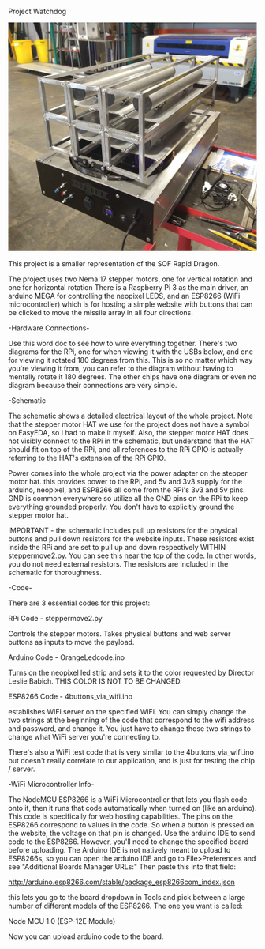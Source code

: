 Project Watchdog

![What is this](watchdog.jpg)


This project is a smaller representation of the SOF Rapid Dragon.

The project uses two Nema 17 stepper motors, one for vertical rotation and one for horizontal rotation
There is a Raspberry Pi 3 as the main driver, an arduino MEGA for controlling the neopixel LEDS,
and an ESP8266 (WiFi microcontroller) which is for hosting a simple website with buttons that can
be clicked to move the missile array in all four directions.

-Hardware Connections-

Use this word doc to see how to wire everything together. There's two diagrams for the RPi, one for when
viewing it with the USBs below, and one for viewing it rotated 180 degrees from this. This is so no matter
which way you're viewing it from, you can refer to the diagram without having to mentally rotate it 180
degrees. The other chips have one diagram or even no diagram because their connections are very simple.

-Schematic-

The schematic shows a detailed electrical layout of the whole project. Note that the stepper motor HAT
we use for the project does not have a symbol on EasyEDA, so I had to make it myself. Also, the stepper
motor HAT does not visibly connect to the RPi in the schematic, but understand that the HAT should fit
on top of the RPi, and all references to the RPi GPIO is actually referring to the HAT's extension of
the RPi GPIO.

Power comes into the whole project via the power adapter on the stepper motor hat. this provides power to
the RPi, and 5v and 3v3 supply for the arduino, neopixel, and ESP8266 all come from the RPi's 3v3 and 5v
pins. GND is common everywhere so utilize all the GND pins on the RPi to keep everything grounded properly.
You don't have to explicitly ground the stepper motor hat.

IMPORTANT - the schematic includes pull up resistors for the physical buttons and pull down resistors
for the website inputs. These resistors exist inside the RPi and are set to pull up and down respectively
WITHIN steppermove2.py. You can see this near the top of the code. In other words, you do not need external
resistors. The resistors are included in the schematic for thoroughness.

-Code-

There are 3 essential codes for this project:

RPi Code - steppermove2.py

Controls the stepper motors. Takes physical buttons and web server buttons as inputs to move the payload.

Arduino Code - OrangeLedcode.ino

Turns on the neopixel led strip and sets it to the color requested by Director Leslie Babich. THIS COLOR
IS NOT TO BE CHANGED.

ESP8266 Code - 4buttons_via_wifi.ino

establishes WiFi server on the specified WiFi. You can simply change the two strings at the beginning of the
code that correspond to the wifi address and password, and change it. You just have to change those two strings to change what
WiFi server you're connecting to.

There's also a WiFi test code that is very similar to the 4buttons_via_wifi.ino but doesn't really correlate to
our application, and is just for testing the chip / server.

-WiFi Microcontroller Info-

The NodeMCU ESP8266 is a WiFi Microcontroller that lets you flash code onto it, then it runs that code automatically
when turned on (like an arduino). This code is specifically for web hosting capabilities. The pins on the ESP8266
correspond to values in the code. So when a button is pressed on the website, the voltage on that pin is changed. 
Use the arduino IDE to send code to the ESP8266. However, you'll need to change the specified board before uploading.
The Arduino IDE is not natively meant to upload to ESP8266s, so you can open the arduino IDE and go to File>Preferences
and see "Additional Boards Manager URLs:" Then paste this into that field:

http://arduino.esp8266.com/stable/package_esp8266com_index.json

this lets you go to the board dropdown in Tools and pick between a large number of different models of the ESP8266. 
The one you want is called:

Node MCU 1.0 (ESP-12E Module)

Now you can upload arduino code to the board.
